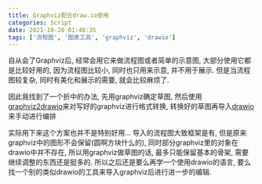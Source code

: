```yaml
---
title: Graphviz配合draw.io使用
categories: Script
date: 2021-10-20 01:48:35
tags: ['流程图', '图表工具', 'graphviz', 'drawio']
---
```


自从会了Graphviz后, 经常会用它来做流程图或者简单的示意图, 大部分使用它都是比较好用的, 因为流程图比较小, 同时也只用来示意, 并不用于展示. 但是当流程图较复杂, 同时有美化和展示的需要, 就会比较麻烦了.
<!-- 摘要部分 -->
<!-- more -->

因此我找到了一个折中的办法, 先用graphviz确定草图, 然后使用[graphviz2drawio](https://github.com/hbmartin/graphviz2drawio)来对写好的graphviz进行格式转换, 转换好的草图再导入[drawio](https://github.com/jgraph/drawio)来手动进行编排

实际用下来这个方案也并不是特别好用... 导入的流程图大致框架是有, 但是原来graphviz中的图形不会保留(圆啊方块什么的), 同时部分graphviz里的对象在drawio中并不存在, 所以用graphviz做草图的话, 最多只能保留基本的骨架, 需要继续调整的东西还是挺多的. 所以之后还是要么再学一个使用drawio的语言, 要么找一个别的类似drawio的工具来导入graphviz后进行进一步的编辑.
